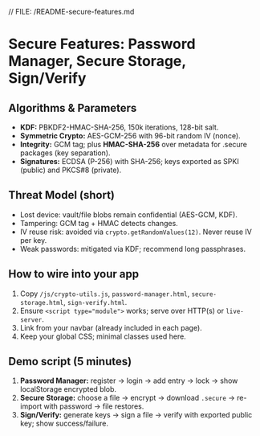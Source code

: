 // FILE: /README-secure-features.md
# Secure Features: Password Manager, Secure Storage, Sign/Verify


## Algorithms & Parameters
- **KDF:** PBKDF2-HMAC-SHA-256, 150k iterations, 128-bit salt.
- **Symmetric Crypto:** AES-GCM-256 with 96-bit random IV (nonce).
- **Integrity:** GCM tag; plus **HMAC-SHA-256** over metadata for .secure packages (key separation).
- **Signatures:** ECDSA (P-256) with SHA-256; keys exported as SPKI (public) and PKCS#8 (private).


## Threat Model (short)
- Lost device: vault/file blobs remain confidential (AES-GCM, KDF).
- Tampering: GCM tag + HMAC detects changes.
- IV reuse risk: avoided via `crypto.getRandomValues(12)`. Never reuse IV per key.
- Weak passwords: mitigated via KDF; recommend long passphrases.


## How to wire into your app
1. Copy `/js/crypto-utils.js`, `password-manager.html`, `secure-storage.html`, `sign-verify.html`.
2. Ensure `<script type="module">` works; serve over HTTP(s) or `live-server`.
3. Link from your navbar (already included in each page).
4. Keep your global CSS; minimal classes used here.


## Demo script (5 minutes)
1. **Password Manager:** register → login → add entry → lock → show localStorage encrypted blob.
2. **Secure Storage:** choose a file → encrypt → download `.secure` → re-import with password → file restores.
3. **Sign/Verify:** generate keys → sign a file → verify with exported public key; show success/failure.